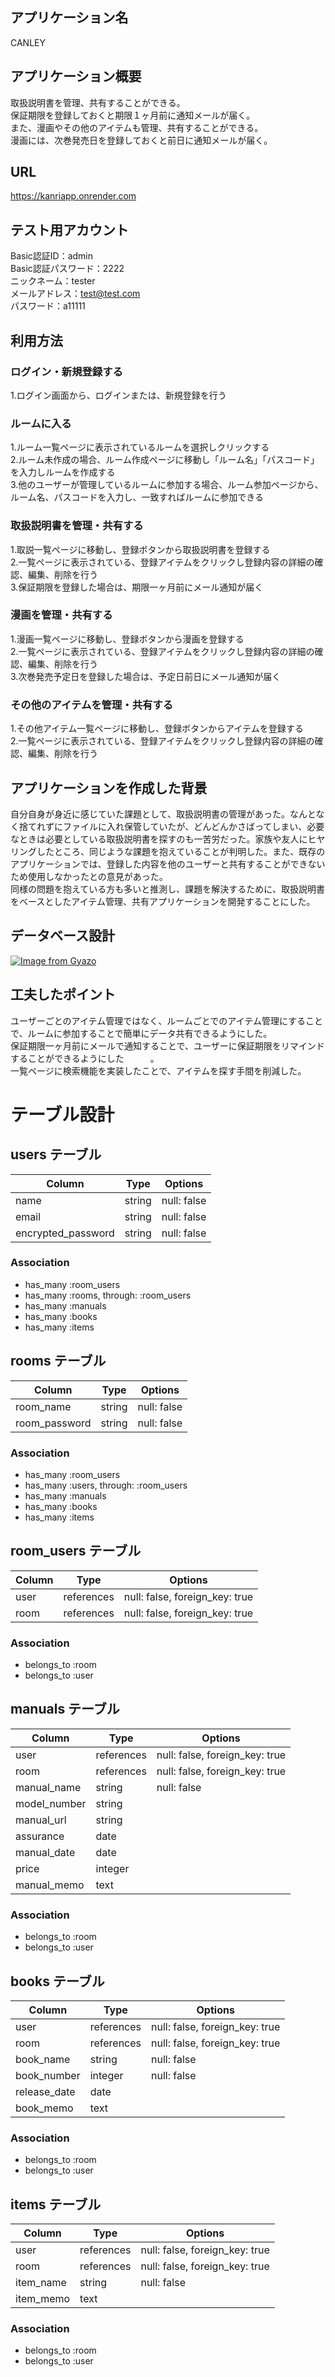 ## アプリケーション名
CANLEY

## アプリケーション概要
取扱説明書を管理、共有することができる。  
保証期限を登録しておくと期限１ヶ月前に通知メールが届く。  
また、漫画やその他のアイテムも管理、共有することができる。  
漫画には、次巻発売日を登録しておくと前日に通知メールが届く。

## URL
https://kanriapp.onrender.com

## テスト用アカウント
Basic認証ID：admin  
Basic認証パスワード：2222  
ニックネーム：tester  
メールアドレス：test@test.com  
パスワード：a11111  

## 利用方法

### ログイン・新規登録する
1.ログイン画面から、ログインまたは、新規登録を行う  

### ルームに入る
1.ルーム一覧ページに表示されているルームを選択しクリックする  
2.ルーム未作成の場合、ルーム作成ページに移動し「ルーム名」「パスコード」を入力しルームを作成する  
3.他のユーザーが管理しているルームに参加する場合、ルーム参加ページから、ルーム名、パスコードを入力し、一致すればルームに参加できる

### 取扱説明書を管理・共有する
1.取説一覧ページに移動し、登録ボタンから取扱説明書を登録する  
2.一覧ページに表示されている、登録アイテムをクリックし登録内容の詳細の確認、編集、削除を行う  
3.保証期限を登録した場合は、期限一ヶ月前にメール通知が届く

### 漫画を管理・共有する
1.漫画一覧ページに移動し、登録ボタンから漫画を登録する  
2.一覧ページに表示されている、登録アイテムをクリックし登録内容の詳細の確認、編集、削除を行う  
3.次巻発売予定日を登録した場合は、予定日前日にメール通知が届く

### その他のアイテムを管理・共有する
1.その他アイテム一覧ページに移動し、登録ボタンからアイテムを登録する  
2.一覧ページに表示されている、登録アイテムをクリックし登録内容の詳細の確認、編集、削除を行う  



## アプリケーションを作成した背景
自分自身が身近に感じていた課題として、取扱説明書の管理があった。なんとなく捨てれずにファイルに入れ保管していたが、どんどんかさばってしまい、必要なときは必要としている取扱説明書を探すのも一苦労だった。家族や友人にヒヤリングしたところ、同じような課題を抱えていることが判明した。また、既存のアプリケーションでは、登録した内容を他のユーザーと共有することができないため使用しなかったとの意見があった。  
同様の問題を抱えている方も多いと推測し、課題を解決するために、取扱説明書をベースとしたアイテム管理、共有アプリケーションを開発することにした。



## データベース設計
[![Image from Gyazo](https://i.gyazo.com/1178c8c1b5353f8ebb60ea25ac001836.png)](https://gyazo.com/1178c8c1b5353f8ebb60ea25ac001836)



## 工夫したポイント
ユーザーごとのアイテム管理ではなく、ルームごとでのアイテム管理にすることで、ルームに参加することで簡単にデータ共有できるようにした。  
保証期限一ヶ月前にメールで通知することで、ユーザーに保証期限をリマインドすることができるようにした　　　。  
一覧ページに検索機能を実装したことで、アイテムを探す手間を削減した。












# テーブル設計

## users テーブル

| Column             | Type   | Options     |
| ------------------ | ------ | ----------- |
| name               | string | null: false |
| email              | string | null: false |
| encrypted_password | string | null: false |

### Association

- has_many :room_users
- has_many :rooms, through: :room_users
- has_many :manuals
- has_many :books
- has_many :items

## rooms テーブル

| Column          | Type   | Options     |
| --------------- | ------ | ----------- |
| room_name       | string | null: false |
| room_password   | string | null: false |

### Association

- has_many :room_users
- has_many :users, through: :room_users
- has_many :manuals
- has_many :books
- has_many :items

## room_users テーブル

| Column | Type       | Options                        |
| ------ | ---------- | ------------------------------ |
| user   | references | null: false, foreign_key: true |
| room   | references | null: false, foreign_key: true |

### Association

- belongs_to :room
- belongs_to :user

## manuals テーブル

| Column       | Type       | Options                        |
| ------------ | ---------- | ------------------------------ |
| user         | references | null: false, foreign_key: true |
| room         | references | null: false, foreign_key: true |
| manual_name  | string     | null: false                    |
| model_number | string     |                                |
| manual_url   | string     |                                |
| assurance    | date       |                                |
| manual_date  | date       |                                |
| price        | integer    |                                |
| manual_memo  | text       |                                |

### Association

- belongs_to :room
- belongs_to :user

## books テーブル

| Column       | Type       | Options                        |
| ------------ | ---------- | ------------------------------ |
| user         | references | null: false, foreign_key: true |
| room         | references | null: false, foreign_key: true |
| book_name    | string     | null: false                    |
| book_number  | integer    | null: false                    |
| release_date | date       |                                |
| book_memo    | text       |                                |

### Association

- belongs_to :room
- belongs_to :user

## items テーブル

| Column       | Type       | Options                        |
| ------------ | ---------- | ------------------------------ |
| user         | references | null: false, foreign_key: true |
| room         | references | null: false, foreign_key: true |
| item_name    | string     | null: false                    |
| item_memo    | text       |                                |

### Association

- belongs_to :room
- belongs_to :user
